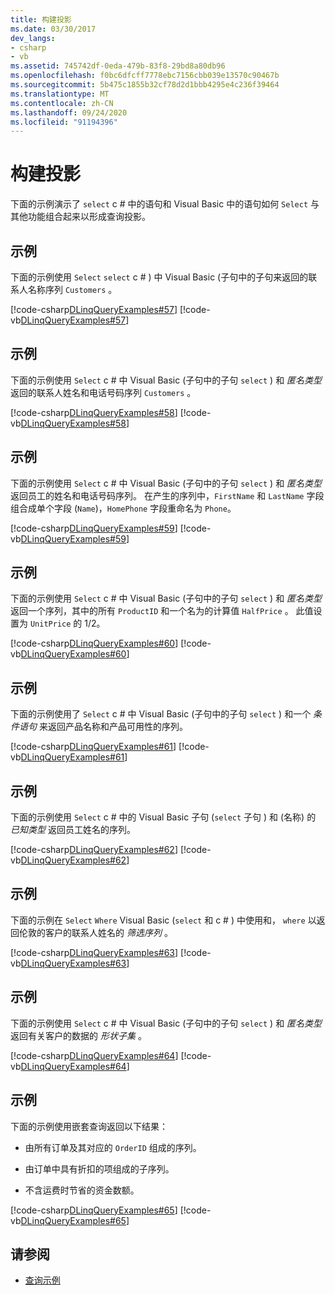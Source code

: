```yaml
---
title: 构建投影
ms.date: 03/30/2017
dev_langs:
- csharp
- vb
ms.assetid: 745742df-0eda-479b-83f8-29bd8a80db96
ms.openlocfilehash: f0bc6dfcff7778ebc7156cbb039e13570c90467b
ms.sourcegitcommit: 5b475c1855b32cf78d2d1bbb4295e4c236f39464
ms.translationtype: MT
ms.contentlocale: zh-CN
ms.lasthandoff: 09/24/2020
ms.locfileid: "91194396"
---
```

# <a name="formulate-projections"></a>构建投影

下面的示例演示了 `select` c # 中的语句和 Visual Basic 中的语句如何 `Select` 与其他功能组合起来以形成查询投影。  
  
## <a name="example"></a>示例  

 下面的示例使用 `Select` `select` c # ) 中 Visual Basic (子句中的子句来返回的联系人名称序列 `Customers` 。  
  
 [!code-csharp[DLinqQueryExamples#57](../../../../../../samples/snippets/csharp/VS_Snippets_Data/DLinqQueryExamples/cs/Program.cs#57)]
 [!code-vb[DLinqQueryExamples#57](../../../../../../samples/snippets/visualbasic/VS_Snippets_Data/DLinqQueryExamples/vb/Module1.vb#57)]  
  
## <a name="example"></a>示例  

 下面的示例使用 `Select` c # 中 Visual Basic (子句中的子句 `select` ) 和 *匿名类型* 返回的联系人姓名和电话号码序列 `Customers` 。  
  
 [!code-csharp[DLinqQueryExamples#58](../../../../../../samples/snippets/csharp/VS_Snippets_Data/DLinqQueryExamples/cs/Program.cs#58)]
 [!code-vb[DLinqQueryExamples#58](../../../../../../samples/snippets/visualbasic/VS_Snippets_Data/DLinqQueryExamples/vb/Module1.vb#58)]  
  
## <a name="example"></a>示例  

 下面的示例使用 `Select` c # 中 Visual Basic (子句中的子句 `select` ) 和 *匿名类型* 返回员工的姓名和电话号码序列。 在产生的序列中，`FirstName` 和 `LastName` 字段组合成单个字段 (`Name`)，`HomePhone` 字段重命名为 `Phone`。  
  
 [!code-csharp[DLinqQueryExamples#59](../../../../../../samples/snippets/csharp/VS_Snippets_Data/DLinqQueryExamples/cs/Program.cs#59)]
 [!code-vb[DLinqQueryExamples#59](../../../../../../samples/snippets/visualbasic/VS_Snippets_Data/DLinqQueryExamples/vb/Module1.vb#59)]  
  
## <a name="example"></a>示例  

 下面的示例使用 `Select` c # 中 Visual Basic (子句中的子句 `select` ) 和 *匿名类型* 返回一个序列，其中的所有 `ProductID` 和一个名为的计算值 `HalfPrice` 。 此值设置为 `UnitPrice` 的 1/2。  
  
 [!code-csharp[DLinqQueryExamples#60](../../../../../../samples/snippets/csharp/VS_Snippets_Data/DLinqQueryExamples/cs/Program.cs#60)]
 [!code-vb[DLinqQueryExamples#60](../../../../../../samples/snippets/visualbasic/VS_Snippets_Data/DLinqQueryExamples/vb/Module1.vb#60)]  
  
## <a name="example"></a>示例  

 下面的示例使用了 `Select` c # 中 Visual Basic (子句中的子句 `select` ) 和一个 *条件语句* 来返回产品名称和产品可用性的序列。  
  
 [!code-csharp[DLinqQueryExamples#61](../../../../../../samples/snippets/csharp/VS_Snippets_Data/DLinqQueryExamples/cs/Program.cs#61)]
 [!code-vb[DLinqQueryExamples#61](../../../../../../samples/snippets/visualbasic/VS_Snippets_Data/DLinqQueryExamples/vb/Module1.vb#61)]  
  
## <a name="example"></a>示例  

 下面的示例使用 `Select` c # 中的 Visual Basic 子句 (`select` 子句 ) 和 (名称) 的 *已知类型* 返回员工姓名的序列。  
  
 [!code-csharp[DLinqQueryExamples#62](../../../../../../samples/snippets/csharp/VS_Snippets_Data/DLinqQueryExamples/cs/Program.cs#62)]
 [!code-vb[DLinqQueryExamples#62](../../../../../../samples/snippets/visualbasic/VS_Snippets_Data/DLinqQueryExamples/vb/Module1.vb#62)]  
  
## <a name="example"></a>示例  

 下面的示例在 `Select` `Where` Visual Basic (`select` 和 c # ) 中使用和， `where` 以返回伦敦的客户的联系人姓名的 *筛选序列* 。  
  
 [!code-csharp[DLinqQueryExamples#63](../../../../../../samples/snippets/csharp/VS_Snippets_Data/DLinqQueryExamples/cs/Program.cs#63)]
 [!code-vb[DLinqQueryExamples#63](../../../../../../samples/snippets/visualbasic/VS_Snippets_Data/DLinqQueryExamples/vb/Module1.vb#63)]  
  
## <a name="example"></a>示例  

 下面的示例使用 `Select` c # 中 Visual Basic (子句中的子句 `select` ) 和 *匿名类型* 返回有关客户的数据的 *形状子集* 。  
  
 [!code-csharp[DLinqQueryExamples#64](../../../../../../samples/snippets/csharp/VS_Snippets_Data/DLinqQueryExamples/cs/Program.cs#64)]
 [!code-vb[DLinqQueryExamples#64](../../../../../../samples/snippets/visualbasic/VS_Snippets_Data/DLinqQueryExamples/vb/Module1.vb#64)]  
  
## <a name="example"></a>示例  

 下面的示例使用嵌套查询返回以下结果：  
  
- 由所有订单及其对应的 `OrderID` 组成的序列。  
  
- 由订单中具有折扣的项组成的子序列。  
  
- 不含运费时节省的资金数额。  
  
 [!code-csharp[DLinqQueryExamples#65](../../../../../../samples/snippets/csharp/VS_Snippets_Data/DLinqQueryExamples/cs/Program.cs#65)]
 [!code-vb[DLinqQueryExamples#65](../../../../../../samples/snippets/visualbasic/VS_Snippets_Data/DLinqQueryExamples/vb/Module1.vb#65)]  
  
## <a name="see-also"></a>请参阅

- [查询示例](query-examples.md)
